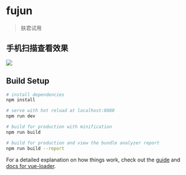 # fujun

> 肤君试用

## 手机扫描查看效果

![](https://github.com/wenyiweb/vuejs-fujun/blob/master/static/imgs/code.png)

## Build Setup

``` bash
# install dependencies
npm install

# serve with hot reload at localhost:8080
npm run dev

# build for production with minification
npm run build

# build for production and view the bundle analyzer report
npm run build --report
```

For a detailed explanation on how things work, check out the [guide](http://vuejs-templates.github.io/webpack/) and [docs for vue-loader](http://vuejs.github.io/vue-loader).
